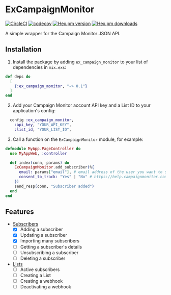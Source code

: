 # ExCampaignMonitor

[![CircleCI](https://circleci.com/gh/jackmarchant/ex_campaign_monitor.svg?style=svg)](https://circleci.com/gh/jackmarchant/ex_campaign_monitor)
[![codecov](https://codecov.io/gh/jackmarchant/ex_campaign_monitor/branch/master/graph/badge.svg)](https://codecov.io/gh/jackmarchant/ex_campaign_monitor)
[![Hex.pm version](https://img.shields.io/hexpm/v/ex_campaign_monitor.svg)](https://hex.pm/packages/ex_campaign_monitor)
[![Hex.pm downloads](https://img.shields.io/hexpm/dt/ex_campaign_monitor.svg)](https://hex.pm/packages/ex_campaign_monitor)

A simple wrapper for the Campaign Monitor JSON API.

## Installation

1. Install the package by adding `ex_campaign_monitor` to your list of dependencies in `mix.exs`:
```elixir
def deps do
  [
    {:ex_campaign_monitor, "~> 0.1"}
  ]
end
```

2. Add your Campaign Monitor account API key and a List ID to your application's config:
```elixir
  config :ex_campaign_monitor,
    :api_key, "YOUR_API_KEY",
    :list_id, "YOUR_LIST_ID",
```

3. Call a function on the `ExCampaignMonitor` module, for example:
```elixir
defmodule MyApp.PageController do
  use MyAppWeb, :controller

  def index(conn, params) do
    ExCampaignMonitor.add_subscriber(%{
      email: params["email"], # email address of the user you want to subscribe
      consent_to_track: "Yes" | "No" # https://help.campaignmonitor.com/consent-to-track
    })
    send_resp(conn, "Subscriber added")
  end
end
```

## Features
- [Subscribers](https://www.campaignmonitor.com/api/subscribers/)
  - [x] Adding a subscriber
  - [x] Updating a subscriber
  - [x] Importing many subscribers
  - [ ] Getting a subscriber's details
  - [ ] Unsubscribing a subscriber
  - [ ] Deleting a subscriber
- [Lists](https://www.campaignmonitor.com/api/lists/)
  - [ ] Active subscribers
  - [ ] Creating a List
  - [ ] Creating a webhook
  - [ ] Deactivating a webhook
